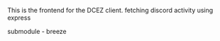 This is the frontend for the DCEZ client.
fetching discord activity using express

submodule - breeze